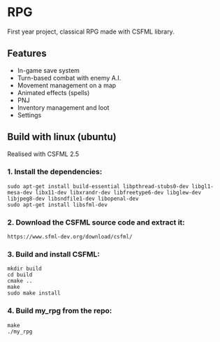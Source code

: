 # RPG
First year project, classical RPG made with CSFML library.

## Features

* In-game save system
* Turn-based combat with enemy A.I.
* Movement management on a map
* Animated effects (spells)
* PNJ
* Inventory management and loot
* Settings

## Build with linux (ubuntu)

Realised with CSFML 2.5

### 1. Install the dependencies:

	sudo apt-get install build-essential libpthread-stubs0-dev libgl1-mesa-dev libx11-dev libxrandr-dev libfreetype6-dev libglew-dev libjpeg8-dev libsndfile1-dev libopenal-dev
	sudo apt-get install libsfml-dev

### 2. Download the CSFML source code and extract it:
	https://www.sfml-dev.org/download/csfml/

### 3. Build and install CSFML:

    mkdir build
	cd build
	cmake ..
	make
	sudo make install

### 4. Build my_rpg from the repo:
	make
	./my_rpg
